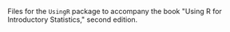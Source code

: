 Files for the `UsingR` package to accompany the book "Using R for Introductory Statistics," second edition.


